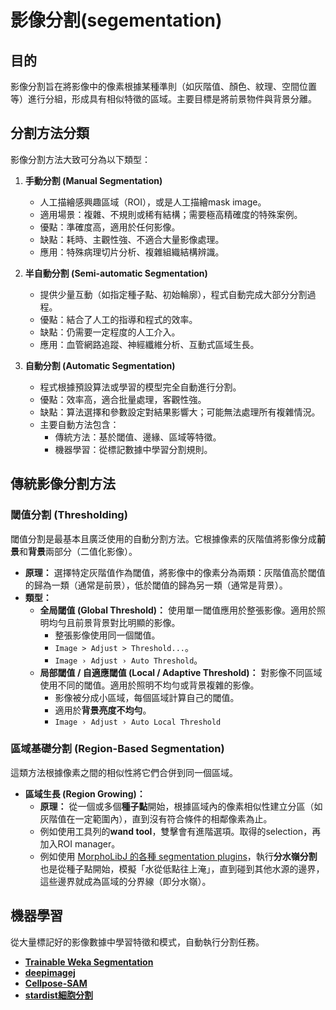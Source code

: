 # 影像分割(segementation)

## 目的
影像分割旨在將影像中的像素根據某種準則（如灰階值、顏色、紋理、空間位置等）進行分組，形成具有相似特徵的區域。主要目標是將前景物件與背景分離。

## 分割方法分類
影像分割方法大致可分為以下類型：

1.  **手動分割 (Manual Segmentation)**
    -   人工描繪感興趣區域（ROI），或是人工描繪mask image。
    -   適用場景：複雜、不規則或稀有結構；需要極高精確度的特殊案例。
    -   優點：準確度高，適用於任何影像。
    -   缺點：耗時、主觀性強、不適合大量影像處理。
    -   應用：特殊病理切片分析、複雜組織結構辨識。

2.  **半自動分割 (Semi-automatic Segmentation)**
    -   提供少量互動（如指定種子點、初始輪廓），程式自動完成大部分分割過程。
    -   優點：結合了人工的指導和程式的效率。
    -   缺點：仍需要一定程度的人工介入。
    -   應用：血管網路追蹤、神經纖維分析、互動式區域生長。

3.  **自動分割 (Automatic Segmentation)**
    -   程式根據預設算法或學習的模型完全自動進行分割。
    -   優點：效率高，適合批量處理，客觀性強。
    -   缺點：算法選擇和參數設定對結果影響大；可能無法處理所有複雜情況。
    -   主要自動方法包含：
        -   傳統方法：基於閾值、邊緣、區域等特徵。
        -   機器學習：從標記數據中學習分割規則。


## 傳統影像分割方法

### 閾值分割 (Thresholding)
閾值分割是最基本且廣泛使用的自動分割方法。它根據像素的灰階值將影像分成**前景**和**背景**兩部分（二值化影像）。

-   **原理：** 選擇特定灰階值作為閾值，將影像中的像素分為兩類：灰階值高於閾值的歸為一類（通常是前景），低於閾值的歸為另一類（通常是背景）。
-   **類型：**
    -   **全局閾值 (Global Threshold)：** 使用單一閾值應用於整張影像。適用於照明均勻且前景背景對比明顯的影像。
        *   整張影像使用同一個閾值。
        *   `Image > Adjust > Threshold...`。
        *   `Image › Adjust › Auto Threshold`。
    -   **局部閾值 / 自適應閾值 (Local / Adaptive Threshold)：** 對影像不同區域使用不同的閾值。適用於照明不均勻或背景複雜的影像。
        *   影像被分成小區域，每個區域計算自己的閾值。
        *   適用於**背景亮度不均勻**。
        *   `Image › Adjust › Auto Local Threshold`    

### 區域基礎分割 (Region-Based Segmentation)
這類方法根據像素之間的相似性將它們合併到同一個區域。

-   **區域生長 (Region Growing)：**
    -   **原理：** 從一個或多個**種子點**開始，根據區域內的像素相似性建立分區（如灰階值在一定範圍內），直到沒有符合條件的相鄰像素為止。
    -   例如使用工具列的**wand tool**，雙擊會有進階選項。取得的selection，再加入ROI manager。
    -   例如使用 [MorphoLibJ 的各種 segmentation plugins](morphlibj-segmentation.md)，執行**分水嶺分割**也是從種子點開始，模擬「水從低點往上淹」，直到碰到其他水源的邊界，這些邊界就成為區域的分界線（即分水嶺）。

## 機器學習

從大量標記好的影像數據中學習特徵和模式，自動執行分割任務。

-   **[Trainable Weka Segmentation](trainable-weka-segmentation.md)**
-   **[deepimagej](deepimagej.md)**
-   **[Cellpose-SAM ](cellpose-sam.md)**
-   **[stardist細胞分割](stardist.md)**

